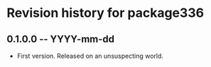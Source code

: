 # Revision history for package336

## 0.1.0.0 -- YYYY-mm-dd

* First version. Released on an unsuspecting world.
